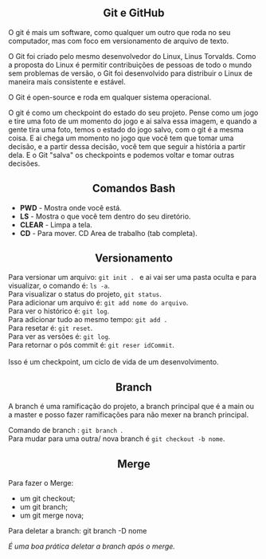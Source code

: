 ##  <center> Git e GitHub </center>

O git é mais um software, como qualquer um outro que roda no seu computador, mas com foco em versionamento de arquivo de texto. <br>

O Git foi criado pelo mesmo desenvolvedor do Linux, Linus Torvalds. Como a proposta do Linux é permitir contribuições de pessoas de todo o mundo sem problemas de versão, o Git foi desenvolvido para distribuir o Linux de maneira mais consistente e estável. <br>

O Git é open-source e roda em qualquer sistema operacional. <br>

O git é como um checkpoint do estado do seu projeto. Pense como um jogo e tire uma foto de um momento do jogo e ai salva essa imagem, e quando a gente tira uma foto, temos o estado do jogo salvo, com o git é a mesma coisa. E ai chega um momento no jogo que você tem que tomar uma decisão, e a partir dessa decisão, você tem que seguir a história a partir dela. E o Git "salva" os checkpoints e podemos voltar e tomar outras decisões. <br>

## <center> Comandos Bash </center>

- **PWD** - Mostra onde você está.
- **LS** - Mostra o que você tem dentro do seu diretório.
- **CLEAR** - Limpa a tela.
- **CD** - Para mover. CD Area de trabalho (tab completa).

## <center> Versionamento </center>

Para versionar um arquivo: ```git init . ``` e ai vai ser uma pasta oculta e para visualizar, o comando é: ```ls -a```. <br>
Para visualizar o status do projeto, ```git status```. <br>
Para adicionar um arquivo é: ```git add nome do arquivo```. <br>
Para ver o histórico é: ```git log```. <br>
Para adicionar tudo ao mesmo tempo: ```git add .``` <br>
Para resetar é: ```git reset```. <br>
Para ver as versões é: ```git log```. <br>
Para retornar o pós commit é: ```git reser idCommit```. <br>    
Isso é um checkpoint, um ciclo de vida de um desenvolvimento. 

## <center> Branch </center>

A branch é uma ramificação do projeto, a branch principal que é a main ou a master e posso fazer ramificações para não mexer na branch principal. 

Comando de branch : ```git branch ```. <br>
Para mudar para uma outra/ nova branch é ```git checkout -b nome```. <br>

## <center> Merge </center>

Para fazer o Merge:
- um git checkout;
- um git branch;
- um git merge nova;

Para deletar a branch: git branch -D nome

*É uma boa prática deletar a branch após o merge.*
